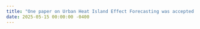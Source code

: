 ```yaml
---
title: "One paper on Urban Heat Island Effect Forecasting was accepted to KDD 2025."
date: 2025-05-15 00:00:00 -0400
---
```

